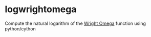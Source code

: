# logwrightomega

Compute the natural logarithm of the [Wright Omega](https://docs.scipy.org/doc/scipy/reference/generated/scipy.special.wrightomega.html) function using python/cython
